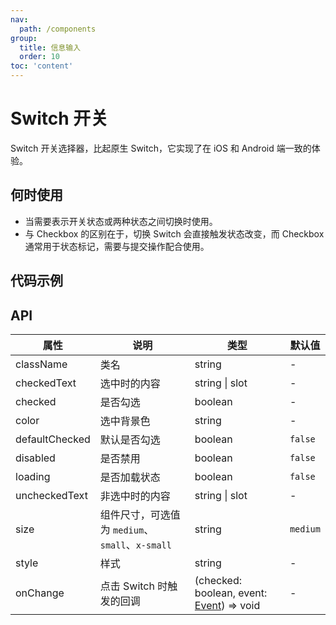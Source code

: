 ```yaml
---
nav:
  path: /components
group:
  title: 信息输入
  order: 10
toc: 'content'
---
```


# Switch 开关

<!-- <code src="../../docs/components/compatibility.tsx" inline="true"></code> -->

Switch 开关选择器，比起原生 Switch，它实现了在 iOS 和 Android 端一致的体验。

## 何时使用

- 当需要表示开关状态或两种状态之间切换时使用。
- 与 Checkbox 的区别在于，切换 Switch 会直接触发状态改变，而 Checkbox 通常用于状态标记，需要与提交操作配合使用。

## 代码示例

<code src='../../demo/pages/Switch/index'></code>

## API

| 属性           | 说明                                      | 类型                                                                                                | 默认值   |
| -------------- | ----------------------------------------- | --------------------------------------------------------------------------------------------------- | -------- |
| className      | 类名                                      | string                                                                                              | -        |
| checkedText    | 选中时的内容                              | string \| slot                                                                                      | -        |
| checked        | 是否勾选                                  | boolean                                                                                             | -        |
| color          | 选中背景色                                | string                                                                                              | -        |
| defaultChecked | 默认是否勾选                              | boolean                                                                                             | `false`  |
| disabled       | 是否禁用                                  | boolean                                                                                             | `false`  |
| loading        | 是否加载状态                              | boolean                                                                                             | `false`  |
| uncheckedText  | 非选中时的内容                            | string \| slot                                                                                      | -        |
| size           | 组件尺寸，可选值为 `medium`、`small`、`x-small` | string                                                                                              | `medium` |
| style          | 样式                                      | string                                                                                              | -        |
| onChange       | 点击 Switch 时触发的回调                   | (checked: boolean, event: [Event](https://opendocs.alipay.com/mini/framework/event-object)) => void | -        |
